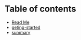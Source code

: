 # Table of contents

* [Read Me](../README.md)
* [geting-started](../geting-started.md)
* [summary](../summary.md)

